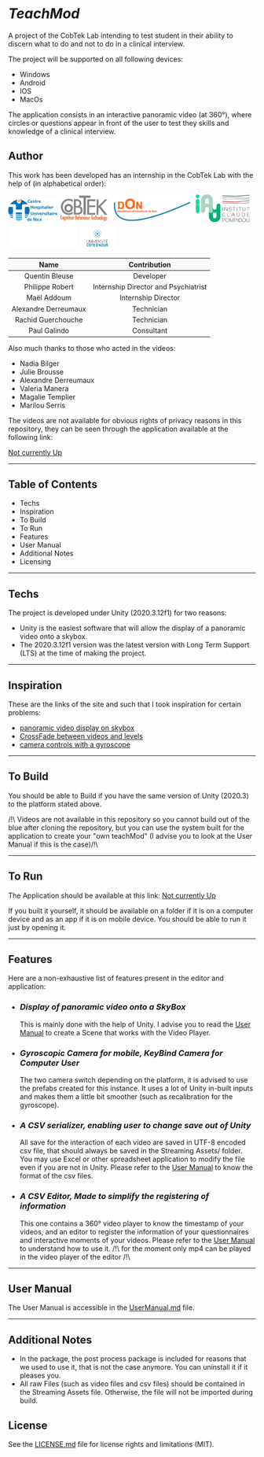 # _TeachMod_

A project of the CobTek Lab intending to test student in their ability to discern what to do and not to do in a clinical interview.

The project will be supported on all following devices:

- Windows
- Android
- IOS
- MacOs

The application consists in an interactive panoramic video (at 360°), where circles or questions appear in front of the user to test they skills and knowledge of a clinical interview.

## Author

This work has been developed has an internship in the CobTek Lab with the help of (in alphabetical order):

<p float="middle">
	<img src="Assets/Logo/CHU_Logo.png" width="100" />
	<img src="Assets/Logo/CobTek_Logo.png" width="100" /> 
	<img src="Assets/Logo/Don_Logo.png" width="170" />
	<img src="Assets/Logo/IA_Logo.png" width="50" />
	<img src="Assets/Logo/ICP_Logo.png" width="55" />
	<img src="Assets/Logo/ISART_Logo.png" width="140" />
	<img src="Assets/Logo/UCA_Logo.png" width="75" />
</p>

Name  | Contribution
:---: | :---:
Quentin Bleuse | Developer
Philippe Robert| Internship Director and Psychiatrist
Maël Addoum| Internship Director
Alexandre Derreumaux| Technician
Rachid Guerchouche| Technician
Paul Galindo| Consultant

Also much thanks to those who acted in the videos:

- Nadia Bilger
- Julie Brousse
- Alexandre Derreumaux
- Valeria Manera
- Magalie Templier
- Marilou Serris

The videos are not available for obvious rights of privacy reasons in this repository, they can be seen through the application available at the following link:

[Not currently Up]()

___

## Table of Contents

- Techs
- Inspiration
- To Build
- To Run
- Features
- User Manual
- Additional Notes
- Licensing

___

## Techs

The project is developed under Unity (2020.3.12f1) for two reasons:
  
- Unity is the easiest software that will allow the display of a panoramic video onto a skybox.
- The 2020.3.12f1 version was the latest version with Long Term Support (LTS) at the time of making the project.

___

## Inspiration

These are the links of the site and such that I took inspiration for certain problems:

- [panoramic video display on skybox](https://learn.unity.com/tutorial/play-360-video-with-a-skybox-in-unity)
- [CrossFade between videos and levels](https://www.youtube.com/watch?v=CE9VOZivb3I&t)
- [camera controls with a gyroscope](https://gist.github.com/kormyen/a1e3c144a30fc26393f14f09989f03e1)

___

## To Build

You should be able to Build if you have the same version of Unity (2020.3) to the platform stated above.

/!\ Videos are not available in this repository so you cannot build out of the blue after cloning the repository, but you can use the system built for the application to create your "own teachMod" (I advise you to look at the User Manual if this is the case)/!\
___

## To Run

The Application should be available at this link: [Not currently Up]()

If you built it yourself, it should be available on a folder if it is on a computer device and as an app if it is on mobile device. You should be able to run it just by opening it.

___

## Features

Here are a non-exhaustive list of features present in the editor and application:

- ### _Display of panoramic video onto a SkyBox_
  
  This is mainly done with the help of Unity. I advise you to read the [User Manual]() to create a Scene that works with the Video Player.

- ### _Gyroscopic Camera for mobile, KeyBind Camera for Computer User_
  
  The two camera switch depending on the platform, it is advised to use the prefabs created for this instance. It uses a lot of Unity in-built inputs and makes them a little bit smoother (such as recalibration for the gyroscope).

- ### _A CSV serializer, enabling user to change save out of Unity_
  
  All save for the interaction of each video are saved in UTF-8 encoded csv file, that should always be saved in the Streaming Assets/ folder. You may use Excel or other spreadsheet application to modify the file even if you are not in Unity. Please refer to the [User Manual]() to know the format of the csv files.

- ### _A CSV Editor, Made to simplify the registering of information_
  
  This one contains a 360° video player to know the timestamp of your videos, and an editor to register the information of your questionnaires and interactive moments of your videos. Please refer to the [User Manual]() to understand how to use it.
  /!\ for the moment only mp4 can be played in the video player of the editor /!\
  
___

## User Manual

The User Manual is accessible in the [UserManual.md](UserManual.md) file.

___

## Additional Notes

- In the package, the post process package is included for reasons that we used to use it, that is not the case anymore. You can uninstall it if it pleases you.
- All raw Files (such as video files and csv files) should be contained in the Streaming Assets file. Otherwise, the file will not be imported during build.  

## License

See the [LICENSE.md](LICENSE.md) file for license rights and limitations (MIT).
